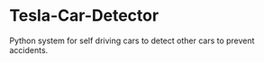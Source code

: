 # Tesla-Car-Detector
Python system for self driving cars to detect other cars to prevent accidents.

